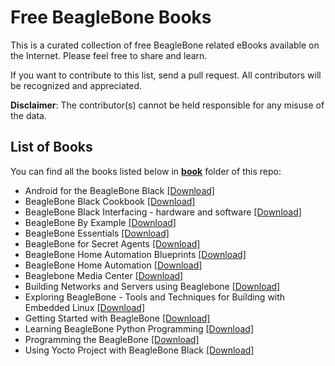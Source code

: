 # Free BeagleBone Books

This is a curated collection of free BeagleBone related eBooks available on the Internet. Please feel free to share and learn.

If you want to contribute to this list, send a pull request. All contributors will be recognized and appreciated.

**Disclaimer**: The contributor(s) cannot be held responsible for any misuse of the data.

## List of Books

You can find all the books listed below in [**book**](/book) folder of this repo:

* Android for the BeagleBone Black [[Download]](/book/Android%20for%20the%20BeagleBone%20Black.pdf)
* BeagleBone Black Cookbook [[Download]](/book/BeagleBone%20Black%20Cookbook.pdf)
* BeagleBone Black Interfacing - hardware and software [[Download]](/book/BeagleBone%20Black%20Interfacing%20-%20hardware%20and%20software.epub)
* BeagleBone By Example [[Download]](/book/BeagleBone%20By%20Example.pdf)
* BeagleBone Essentials [[Download]](/book/BeagleBone%20Essentials.pdf)
* BeagleBone for Secret Agents [[Download]](/book/BeagleBone%20for%20Secret%20Agents.pdf)
* BeagleBone Home Automation Blueprints [[Download]](/book/BeagleBone%20Home%20Automation%20Blueprints.pdf)
* BeagleBone Home Automation [[Download]](/book/BeagleBone%20Home%20Automation.pdf)
* Beaglebone Media Center [[Download]](/book/Beaglebone%20Media%20Center.pdf)
* Building Networks and Servers using Beaglebone [[Download]](/book/Building%20Networks%20and%20Servers%20using%20Beaglebone.pdf)
* Exploring BeagleBone - Tools and Techniques for Building with Embedded Linux [[Download]](/book/Exploring%20BeagleBone%20-%20Tools%20and%20Techniques%20for%20Building%20with%20Embedded%20Linux.pdf)
* Getting Started with BeagleBone [[Download]](/book/Getting%20Started%20with%20BeagleBone.pdf)
* Learning BeagleBone Python Programming [[Download]](/book/Learning%20BeagleBone%20Python%20Programming.pdf)
* Programming the BeagleBone [[Download]](/book/Programming%20the%20BeagleBone.pdf)
* Using Yocto Project with BeagleBone Black [[Download]](/book/Using%20Yocto%20Project%20with%20BeagleBone%20Black.pdf)

